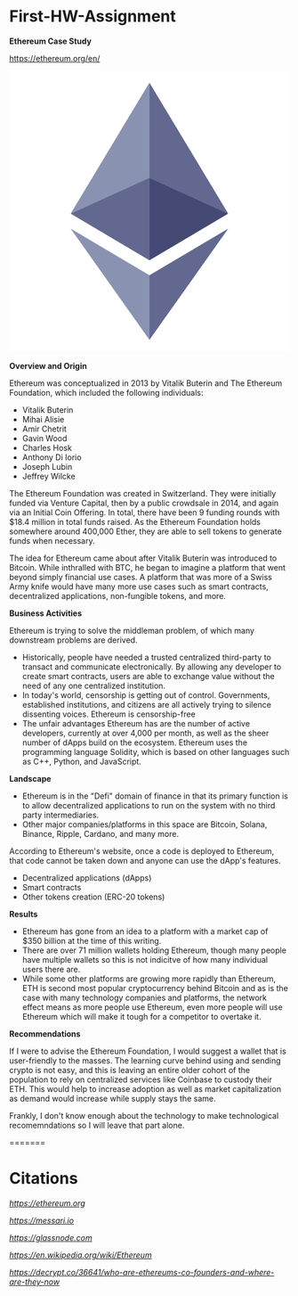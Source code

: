 # First-HW-Assignment

**Ethereum Case Study**

https://ethereum.org/en/

![markdown-image-link](https://github.com/justinleffew/NW_programming_class/blob/main/photos/ETH_pic.png?raw=true)

**Overview and Origin**

Ethereum was conceptualized in 2013 by Vitalik Buterin and The Ethereum Foundation, which included the following individuals:
* Vitalik Buterin
* Mihai Alisie
* Amir Chetrit
* Gavin Wood
* Charles Hosk
* Anthony Di Iorio
* Joseph Lubin
* Jeffrey Wilcke

The Ethereum Foundation was created in Switzerland. They were initially funded via Venture Capital, then by a public crowdsale in 2014, and again via an Initial Coin Offering. In total, there have been 9 funding rounds with $18.4 million in total funds raised. As the Ethereum Foundation holds somewhere around 400,000 Ether, they are able to sell tokens to generate funds when necessary. 

The idea for Ethereum came about after Vitalik Buterin was introduced to Bitcoin. While inthralled with BTC, he began to imagine a platform that went beyond simply financial use cases. A platform that was more of a Swiss Army knife would have many more use cases such as smart contracts, decentralized applications, non-fungible tokens, and more.  


**Business Activities**

Ethereum is trying to solve the middleman problem, of which many downstream problems are derived. 

* Historically, people have needed a trusted centralized third-party to transact and communicate electronically. By allowing any developer to create smart contracts, users are able to exchange value without the need of any one centralized institution.
* In today's world, censorship is getting out of control. Governments, established institutions, and citizens are all actively trying to silence dissenting voices. Ethereum is censorship-free
* The unfair advantages Ethereum has are the number of active developers, currently at over 4,000 per month, as well as the sheer number of dApps build on the ecosystem. 
Ethereum uses the programming language Solidity, which is based on other languages such as C++, Python, and JavaScript. 


**Landscape**
* Ethereum is in the "Defi" domain of finance in that its primary function is to allow decentralized applications to run on the system with no third party intermediaries. 
* Other major companies/platforms in this space are Bitcoin, Solana, Binance, Ripple, Cardano, and many more. 

According to Ethereum's website, once a code is deployed to Ethereum, that code cannot be taken down and anyone can use the dApp's features. 

* Decentralized applications (dApps)
* Smart contracts
* Other tokens creation (ERC-20 tokens)

**Results**
* Ethereum has gone from an idea to a platform with a market cap of $350 billion at the time of this writing. 
* There are over 71 million wallets holding Ethereum, though many people have multiple wallets so this is not indicitve of how many individual users there are. 
* While some other platforms are growing more rapidly than Ethereum, ETH is second most popular cryptocurrency behind Bitcoin and as is the case with many technology companies and platforms, the network effect means as more people use Ethereum, even more people will use Ethereum which will make it tough for a competitor to overtake it. 

**Recommendations**

If I were to advise the Ethereum Foundation, I would suggest a wallet that is user-friendly to the masses. The learning curve behind using and sending crypto is not easy, and this is leaving an entire older cohort of the population to rely on centralized services like Coinbase to custody their ETH. This would help to increase adoption as well as market capitalization as demand would increase while supply stays the same. 

Frankly, I don't know enough about the technology to make technological recomemndations so I will leave that part alone. 


=======
# Citations
*https://ethereum.org*

*https://messari.io*

*https://glassnode.com*

*https://en.wikipedia.org/wiki/Ethereum*

*https://decrypt.co/36641/who-are-ethereums-co-founders-and-where-are-they-now*
